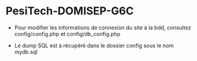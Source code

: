 # PesiTech-DOMISEP-G6C


* Pour modifier les informations de connexion du site à la bdd, consultez  config/config.php et config/db_config.php

* Le dump SQL est à récupéré dans le dossier config sous le nom mydb.sql

